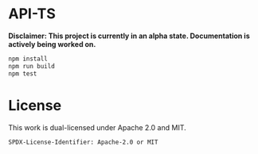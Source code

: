# API-TS

**Disclaimer: This project is currently in an alpha state. Documentation is actively
being worked on.**

```sh
npm install
npm run build
npm test
```

# License

This work is dual-licensed under Apache 2.0 and MIT.

`SPDX-License-Identifier: Apache-2.0 or MIT`
